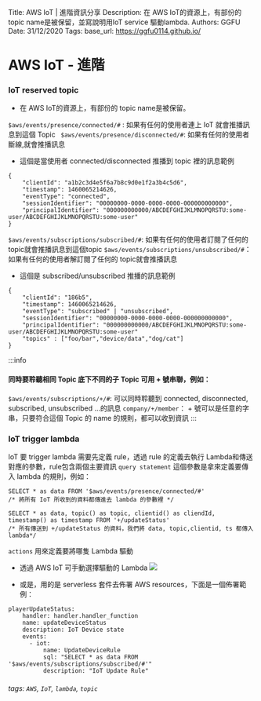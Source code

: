 Title: AWS IoT | 進階資訊分享
Description: 在 AWS IoT的資源上，有部份的 topic name是被保留，並寫說明用IoT service 驅動lambda.
Authors: GGFU
Date: 31/12/2020
Tags: 
base_url: https://ggfu0114.github.io/

# AWS IoT - 進階

### IoT reserved topic

- 在 AWS IoT的資源上，有部份的 topic name是被保留。

`$aws/events/presence/connected/#` : 如果有任何的使用者連上 IoT 就會推播訊息到這個 Topic 
` $aws/events/presence/disconnected/#`: 如果有任何的使用者斷線,就會推播訊息

- 這個是當使用者 connected/disconnected 推播到 topic 裡的訊息範例
```javascript=
{
    "clientId": "a1b2c3d4e5f6a7b8c9d0e1f2a3b4c5d6",
    "timestamp": 1460065214626,
    "eventType": "connected",
    "sessionIdentifier": "00000000-0000-0000-0000-000000000000",
    "principalIdentifier": "000000000000/ABCDEFGHIJKLMNOPQRSTU:some-user/ABCDEFGHIJKLMNOPQRSTU:some-user"
}
```

`$aws/events/subscriptions/subscribed/#`: 如果有任何的使用者訂閱了任何的 topic就會推播訊息到這個topic
`$aws/events/subscriptions/unsubscribed/#`：  如果有任何的使用者解訂閱了任何的 topic就會推播訊息

- 這個是 subscribed/unsubscribed 推播的訊息範例
```javascript=
{
    "clientId": "186b5",
    "timestamp": 1460065214626,
    "eventType": "subscribed" | "unsubscribed",
    "sessionIdentifier": "00000000-0000-0000-0000-000000000000",
    "principalIdentifier": "000000000000/ABCDEFGHIJKLMNOPQRSTU:some-user/ABCDEFGHIJKLMNOPQRSTU:some-user"
    "topics" : ["foo/bar","device/data","dog/cat"]
}
```
:::info
#### 同時要聆聽相同 Topic 底下不同的子 Topic 可用 + 號串聯，例如：
`$aws/events/subscriptions/+/#`: 可以同時聆聽到 connected, disconnected, subscribed, unsubscribed ...的訊息
`company/+/member`： + 號可以是任意的字串，只要符合這個 Topic 的 name 的規則，都可以收到資訊
:::


### IoT trigger lambda

IoT 要 trigger lambda 需要先定義 rule，透過 rule 的定義去執行 Lambda和傳送對應的參數，rule包含兩個主要資訊
`query statement` 這個參數是拿來定義要傳入 lambda 的規則，例如：

```sql=
SELECT * as data FROM '$aws/events/presence/connected/#' 
/* 將所有 IoT 所收到的資料都傳進去 lambda 的參數裡 */

SELECT * as data, topic() as topic, clientid() as cliendId, timestamp() as timestamp FROM '+/updateStatus'
/* 所有傳送到 +/updateStatus 的資料，我們將 data, topic,clientid, ts 都傳入 lambda*/

```

`actions` 用來定義要將哪隻 Lambda 驅動
- 透過 AWS IoT 可手動選擇驅動的 Lambda
![](https://i.imgur.com/oUCBSsh.png)

- 或是，用的是 serverless 套件去佈署 AWS resources，下面是一個佈署範例：
```yaml=
playerUpdateStatus:
    handler: handler.handler_function
    name: updateDeviceStatus
    description: IoT Device state
    events:
      - iot:
          name: UpdateDeviceRule
          sql: "SELECT * as data FROM '$aws/events/subscriptions/subscribed/#'"
          description: "IoT Update Rule"
```

###### tags: `AWS`, `IoT`, `lambda`, `topic`